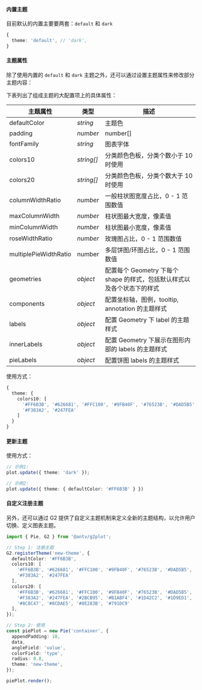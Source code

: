 #### 内置主题

目前默认的内置主要要两套：`default` 和 `dark` 

```ts
{
  theme: 'default', // 'dark',
}
```

#### 主题属性

除了使用内置的 `default` 和 `dark` 主题之外，还可以通过设置主题属性来修改部分主题内容：

下表列出了组成主题的大配置项上的具体属性：

| 主题属性 | 类型 |	描述 |
| --- | --- | ---|
| defaultColor | _string_| 主题色 |
| padding | _number_ |	number[] |
| fontFamily | _string_ |	图表字体 |
| colors10 | _string[]_ |	分类颜色色板，分类个数小于 10 时使用 |
| colors20 |_string[]_ |	分类颜色色板，分类个数大于 10 时使用 |
| columnWidthRatio | _number_ |	一般柱状图宽度占比，0 - 1 范围数值
| maxColumnWidth | _number_ |	柱状图最大宽度，像素值 |
| minColumnWidth| _number_ |	柱状图最小宽度，像素值 |
| roseWidthRatio | _number_ |	玫瑰图占比，0 - 1 范围数值 |
| multiplePieWidthRatio	| number | 多层饼图/环图占比，0 - 1 范围数值 |
| geometries | _object_ |	配置每个 Geometry 下每个 shape 的样式，包括默认样式以及各个状态下的样式 |
| components | _object_ |	配置坐标轴，图例，tooltip, annotation 的主题样式 |
| labels | _object_ |	配置 Geometry 下 label 的主题样式 |
| innerLabels	| _object_  | 配置 Geometry 下展示在图形内部的 labels 的主题样式 |
| pieLabels	| _object_ | 配置饼图 labels 的主题样式 |

使用方式：
```ts
{
  theme: {
    colors10: [
      '#FF6B3B', '#626681', '#FFC100', '#9FB40F', '#76523B', '#DAD5B5', '#0E8E89', '#E19348',
      '#F383A2', '#247FEA'
    ]
  }
}
```

#### 更新主题

使用方式：
```ts
// 示例1:
plot.update({ theme: 'dark' });

// 示例2:
plot.update({ theme: { defaultColor: '#FF6B3B' } })
```

#### 自定义注册主题

另外，还可以通过 G2 提供了自定义主题机制来定义全新的主题结构，以允许用户切换、定义图表主题。

```ts
import { Pie, G2 } from '@antv/g2plot';

// Step 1: 注册主题
G2.registerTheme('new-theme', {
  defaultColor: '#FF6B3B',
  colors10: [
    '#FF6B3B', '#626681', '#FFC100', '#9FB40F', '#76523B', '#DAD5B5', '#0E8E89', '#E19348',
    '#F383A2', '#247FEA'
  ],
  colors20: [
    '#FF6B3B', '#626681', '#FFC100', '#9FB40F', '#76523B', '#DAD5B5', '#0E8E89', '#E19348',
    '#F383A2', '#247FEA', '#2BCB95', '#B1ABF4', '#1D42C2', '#1D9ED1', '#D64BC0', '#255634',
    '#8C8C47', '#8CDAE5', '#8E283B', '#791DC9'
  ],
});

// Step 2: 使用
const piePlot = new Pie('container', {
  appendPadding: 10,
  data,
  angleField: 'value',
  colorField: 'type',
  radius: 0.8,
  theme: 'new-theme',
});

piePlot.render();

```



